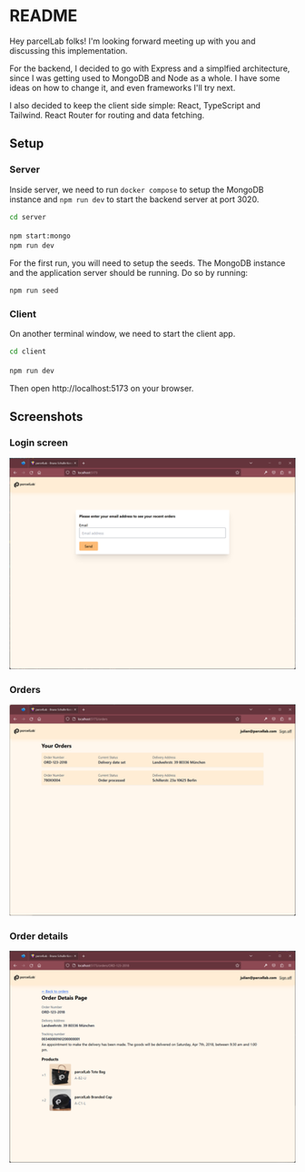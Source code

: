 # README

Hey parcelLab folks! I'm looking forward meeting up with you and discussing this implementation.

For the backend, I decided to go with Express and a simplfied architecture, since I was getting used to MongoDB and Node as a whole. I have some ideas on how to change it, and even frameworks I'll try next.

I also decided to keep the client side simple: React, TypeScript and Tailwind. React Router for routing and data fetching.

## Setup

### Server

Inside server, we need to run `docker compose` to setup the MongoDB instance and `npm run dev` to start the backend server at port 3020.

```sh
cd server

npm start:mongo
npm run dev
```

For the first run, you will need to setup the seeds. The MongoDB instance and the application server should be running. Do so by running:

```sh
npm run seed
```

### Client

On another terminal window, we need to start the client app.

```sh
cd client

npm run dev
```

Then open http://localhost:5173 on your browser.

## Screenshots

### Login screen

![Login screen](assets/login.png)

### Orders

![Orders screen](assets/orders.png)

### Order details

![Orders details screen](assets/orders_details.png)
